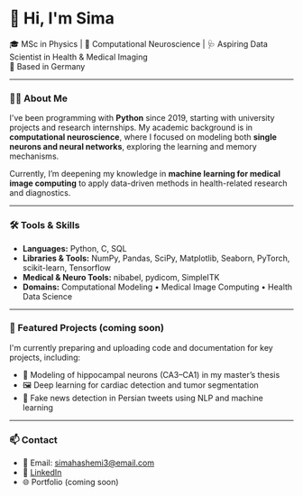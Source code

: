 # 👋 Hi, I'm Sima

🎓 MSc in Physics | 🧠 Computational Neuroscience | 🩺 Aspiring Data Scientist in Health & Medical Imaging  
📍 Based in Germany

---

### 🧑‍💻 About Me

I've been programming with **Python** since 2019, starting with university projects and research internships. My academic background is in **computational neuroscience**, where I focused on modeling both **single neurons and neural networks**, exploring the learning and memory mechanisms.

Currently, I’m deepening my knowledge in **machine learning for medical image computing** to apply data-driven methods in health-related research and diagnostics.

---

### 🛠️ Tools & Skills

- **Languages:** Python, C, SQL  
- **Libraries & Tools:** NumPy, Pandas, SciPy, Matplotlib, Seaborn, PyTorch, scikit-learn, Tensorflow  
- **Medical & Neuro Tools:** nibabel, pydicom, SimpleITK  
- **Domains:** Computational Modeling • Medical Image Computing • Health Data Science

---

### 🚧 Featured Projects (coming soon)

I'm currently preparing and uploading code and documentation for key projects, including:
- 🧠 Modeling of hippocampal neurons (CA3–CA1) in my master’s thesis
- 🖼️ Deep learning for cardiac detection and tumor segmentation
- 📢 Fake news detection in Persian tweets using NLP and machine learning

---

### 📫 Contact

- 📧 Email: simahashemi3@email.com  
- 💼 [LinkedIn](https://www.linkedin.com/in/sima-hashemi/) 
- 🌐 Portfolio (coming soon)
